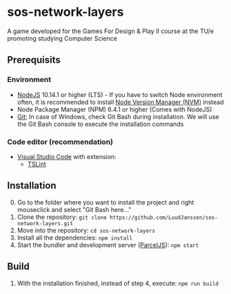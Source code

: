 # sos-network-layers
A game developed for the Games For Design &amp; Play II course at the TU/e promoting studying Computer Science

## Prerequisits

### Environment
* [NodeJS](https://nodejs.org/en/) 10.14.1 or higher (LTS) - If you have to switch Node environment often, it is recommended to install [Node Version Manager (NVM)](https://github.com/coreybutler/nvm-windows) instead
* Node Package Manager (NPM) 6.4.1 or higher (Comes with NodeJS)
* [Git](https://git-scm.com/); In case of Windows, check Git Bash during installation. We will use the Git Bash console to execute the installation commands

### Code editor (recommendation)
* [Visual Studio Code](https://code.visualstudio.com/) with extension: 
  * [TSLint](https://marketplace.visualstudio.com/items?itemName=eg2.tslint)

## Installation
0. Go to the folder where you want to install the project and right mouseclick and select "Git Bash here..."
1. Clone the repository: `git clone https://github.com/LuudJanssen/sos-network-layers.git`
2. Move into the repository: `cd sos-network-layers`
3. Install all the dependencies: `npm install`
4. Start the bundler and development server ([ParcelJS](https://parceljs.org/)): `npm start`

## Build
1. With the installation finished, instead of step 4, execute: `npm run build`